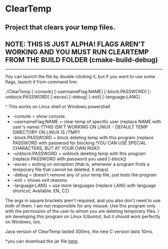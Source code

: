 # ClearTemp
Project that clears your temp files.
-
NOTE: THIS IS JUST ALPHA! FLAGS AREN'T WORKING AND YOU MUST RUN CLEARTEMP FROM THE BUILD FOLDER (cmake-build-debug)
-
---
You can launch the file by double-clicking it, but if you want to use some flags, launch it from command line:

./ClearTemp [-console] [-usernameFlag:NAME] [-block:PASSWORD] [-unblock:PASSWORD] [-excex] [-debug] [-exit] [-language:LANG]

^ This works on Linux shell or Windows powershell

- -console = show console
- -usernameFlag:NAME = clear temp of specific user (replace NAME with user's name) !!THIS ISN'T WORKING ON LINUX - DEFAULT TEMP DIRECTORY ON LINUX IS /TMP!!
- -block:PASSWORD = block deleting temp with this program (replace PASSWORD with password for blocking !YOU CAN USE SPECIAL CHARACTERS, BUT AT YOUR OWN RISK!)
- -unblock:PASSWORD = unblock deleting temp with this program (replace PASSWORD with password you used [-block])
- -excex = exiting on exception (that is, whenever a program finds a temporary file that cannot be deleted, it stops)
- -debug = doesn't remove any of your temp file, just tests the program
- -exit = shows exit reasons
- -language:LANG = use more languages (replace LANG with language shortcut; Available: EN, CZ)

The args in square brackets aren't required, and you also don't need to use both of them. I am not responsible for any misuse. Use this program only with the permission of the user to whom you are deleting temporary files. I am developing this program on Linux (Ubuntu), but it should work perfectly on Windows, too.

Java version of ClearTemp lasted 300ms, the new C version lasts 10ms.

*you can download the jar file [here](https://github.com/ENGO150/ClearTemp/releases/latest).
